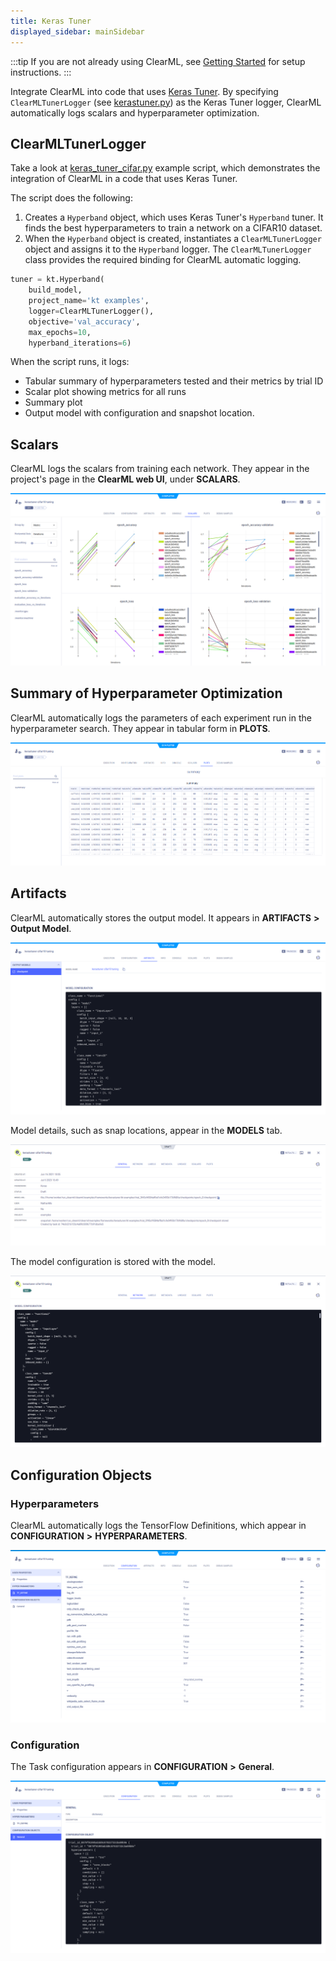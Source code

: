 ```yaml
---
title: Keras Tuner
displayed_sidebar: mainSidebar
---
```


:::tip
If you are not already using ClearML, see [Getting Started](../getting_started/ds/ds_first_steps.md) for setup 
instructions.
:::

Integrate ClearML into code that uses [Keras Tuner](https://www.tensorflow.org/tutorials/keras/keras_tuner). By 
specifying `ClearMLTunerLogger` (see [kerastuner.py](https://github.com/allegroai/clearml/blob/master/clearml/external/kerastuner.py)) 
as the Keras Tuner logger, ClearML automatically logs scalars and hyperparameter optimization.  

## ClearMLTunerLogger

Take a look at [keras_tuner_cifar.py](https://github.com/allegroai/clearml/blob/master/examples/frameworks/kerastuner/keras_tuner_cifar.py) 
example script, which demonstrates the integration of ClearML in a code that uses Keras Tuner. 

The script does the following:
1. Creates a `Hyperband` object, which uses Keras Tuner's `Hyperband` tuner. It finds the best hyperparameters to train a 
   network on a CIFAR10 dataset.
1. When the `Hyperband` object is created, instantiates a `ClearMLTunerLogger` object and assigns it to the `Hyperband` logger.
The `ClearMLTunerLogger` class provides the required binding for ClearML automatic logging. 

```python
tuner = kt.Hyperband(
    build_model,
    project_name='kt examples',
    logger=ClearMLTunerLogger(),
    objective='val_accuracy',
    max_epochs=10,
    hyperband_iterations=6)
```

When the script runs, it logs: 
* Tabular summary of hyperparameters tested and their metrics by trial ID
* Scalar plot showing metrics for all runs
* Summary plot
* Output model with configuration and snapshot location.

## Scalars

ClearML logs the scalars from training each network. They appear in the project's page in the **ClearML web UI**, under
**SCALARS**.

![image](../../../img/integration_keras_tuner_06.png)

## Summary of Hyperparameter Optimization

ClearML automatically logs the parameters of each experiment run in the hyperparameter search. They appear in tabular 
form in **PLOTS**.

![image](../../../img/integration_keras_tuner_07.png)

## Artifacts

ClearML automatically stores the output model. It appears in **ARTIFACTS** **>** **Output Model**.

![image](../../../img/integration_keras_tuner_03.png)

Model details, such as snap locations, appear in the **MODELS** tab.

![image](../../../img/integration_keras_tuner_04.png)

The model configuration is stored with the model.

![image](../../../img/integration_keras_tuner_05.png)

## Configuration Objects

### Hyperparameters

ClearML automatically logs the TensorFlow Definitions, which appear in **CONFIGURATION** **>** **HYPERPARAMETERS**.

![image](../../../img/integration_keras_tuner_01.png)

### Configuration

The Task configuration appears in **CONFIGURATION** **>** **General**.

![image](../../../img/integration_keras_tuner_02.png)


